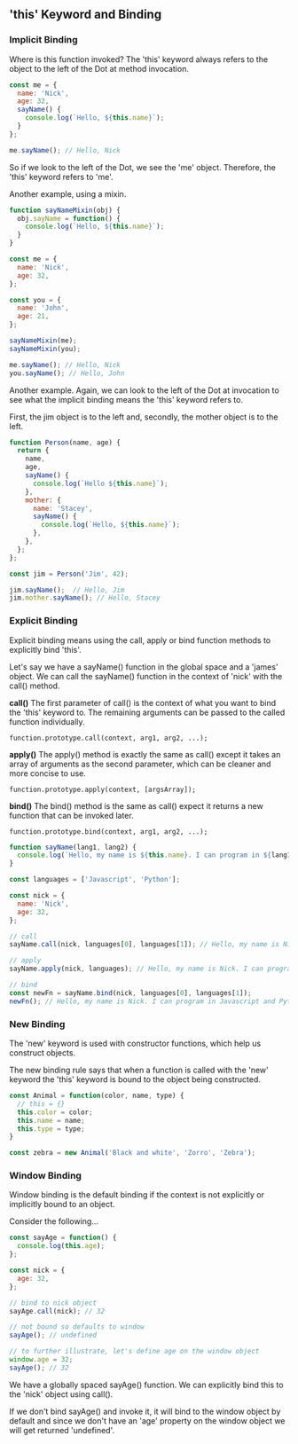 
## 'this' Keyword and Binding

### Implicit Binding

Where is this function invoked? The 'this' keyword always refers to the object to
the left of the Dot at method invocation.

```javascript
const me = {
  name: 'Nick',
  age: 32,
  sayName() {
    console.log(`Hello, ${this.name}`);
  }
};

me.sayName(); // Hello, Nick
```

So if we look to the left of the Dot, we see the 'me' object. Therefore, the 'this'
keyword refers to 'me'.

Another example, using a mixin.

```javascript
function sayNameMixin(obj) {
  obj.sayName = function() {
    console.log(`Hello, ${this.name}`);
  }
}

const me = {
  name: 'Nick',
  age: 32,
};

const you = {
  name: 'John',
  age: 21,
};

sayNameMixin(me);
sayNameMixin(you);

me.sayName(); // Hello, Nick
you.sayName(); // Hello, John
```

Another example. Again, we can look to the left of the Dot at invocation to see
what the implicit binding means the 'this' keyword refers to.

First, the jim object is to the left and, secondly, the mother object is to the left.

```javascript
function Person(name, age) {
  return {
    name,
    age,
    sayName() {
      console.log(`Hello ${this.name}`);
    },
    mother: {
      name: 'Stacey',
      sayName() {
        console.log(`Hello, ${this.name}`);
      },
    },
  };
};

const jim = Person('Jim', 42);

jim.sayName();  // Hello, Jim
jim.mother.sayName(); // Hello, Stacey

```

### Explicit Binding

Explicit binding means using the call, apply or bind function methods to explicitly
bind 'this'.

Let's say we have a sayName() function in the global space and a 'james' object.
We can call the sayName() function in the context of 'nick' with the call() method.

**call()**
The first parameter of call() is the context of what you want to bind the 'this'
keyword to. The remaining arguments can be passed to the called function individually.

```
function.prototype.call(context, arg1, arg2, ...);
```
**apply()**
The apply() method is exactly the same as call() except it takes an array of arguments
as the second parameter, which can be cleaner and more concise to use.

```
function.prototype.apply(context, [argsArray]);
```

**bind()**
The bind() method is the same as call() expect it returns a new function that can
be invoked later.

```
function.prototype.bind(context, arg1, arg2, ...);
```

```javascript
function sayName(lang1, lang2) {
  console.log(`Hello, my name is ${this.name}. I can program in ${lang1} and ${lang2}.`);
}

const languages = ['Javascript', 'Python'];

const nick = {
  name: 'Nick',
  age: 32,
};

// call
sayName.call(nick, languages[0], languages[1]); // Hello, my name is Nick. I can program in Javascript and Python.

// apply
sayName.apply(nick, languages); // Hello, my name is Nick. I can program in Javascript and Python.

// bind
const newFn = sayName.bind(nick, languages[0], languages[1]);
newFn(); // Hello, my name is Nick. I can program in Javascript and Python.
```

### New Binding

The 'new' keyword is used with constructor functions, which help us construct objects.

The new binding rule says that when a function is called with the 'new' keyword
the 'this' keyword is bound to the object being constructed.

```javascript
const Animal = function(color, name, type) {
  // this = {}
  this.color = color;
  this.name = name;
  this.type = type;
}

const zebra = new Animal('Black and white', 'Zorro', 'Zebra');
```

### Window Binding

Window binding is the default binding if the context is not explicitly or implicitly
bound to an object.

Consider the following...

```javascript
const sayAge = function() {
  console.log(this.age);
};

const nick = {
  age: 32,
};

// bind to nick object
sayAge.call(nick); // 32

// not bound so defaults to window
sayAge(); // undefined

// to further illustrate, let's define age on the window object
window.age = 32;
sayAge(); // 32
```

We have a globally spaced sayAge() function. We can explicitly bind this to the
'nick' object using call().

If we don't bind sayAge() and invoke it, it will bind to the window object by default
and since we don't have an 'age' property on the window object we will get returned
'undefined'.
